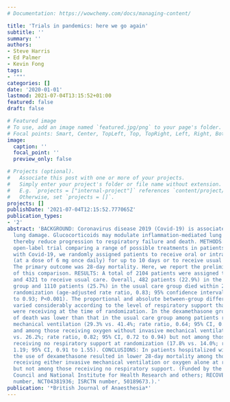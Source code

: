 ```yaml
---
# Documentation: https://wowchemy.com/docs/managing-content/

title: 'Trials in pandemics: here we go again'
subtitle: ''
summary: ''
authors:
- Steve Harris
- Ed Palmer
- Kevin Fong
tags:
- '""'
categories: []
date: '2020-01-01'
lastmod: 2021-07-04T13:15:52+01:00
featured: false
draft: false

# Featured image
# To use, add an image named `featured.jpg/png` to your page's folder.
# Focal points: Smart, Center, TopLeft, Top, TopRight, Left, Right, BottomLeft, Bottom, BottomRight.
image:
  caption: ''
  focal_point: ''
  preview_only: false

# Projects (optional).
#   Associate this post with one or more of your projects.
#   Simply enter your project's folder or file name without extension.
#   E.g. `projects = ["internal-project"]` references `content/project/deep-learning/index.md`.
#   Otherwise, set `projects = []`.
projects: []
publishDate: '2021-07-04T12:15:52.777065Z'
publication_types:
- '2'
abstract: 'BACKGROUND: Coronavirus disease 2019 (Covid-19) is associated with diffuse
  lung damage. Glucocorticoids may modulate inflammation-mediated lung injury and
  thereby reduce progression to respiratory failure and death. METHODS: In this controlled,
  open-label trial comparing a range of possible treatments in patients who were hospitalized
  with Covid-19, we randomly assigned patients to receive oral or intravenous dexamethasone
  (at a dose of 6 mg once daily) for up to 10 days or to receive usual care alone.
  The primary outcome was 28-day mortality. Here, we report the preliminary results
  of this comparison. RESULTS: A total of 2104 patients were assigned to receive dexamethasone
  and 4321 to receive usual care. Overall, 482 patients (22.9%) in the dexamethasone
  group and 1110 patients (25.7%) in the usual care group died within 28 days after
  randomization (age-adjusted rate ratio, 0.83; 95% confidence interval [CI], 0.75
  to 0.93; P<0.001). The proportional and absolute between-group differences in mortality
  varied considerably according to the level of respiratory support that the patients
  were receiving at the time of randomization. In the dexamethasone group, the incidence
  of death was lower than that in the usual care group among patients receiving invasive
  mechanical ventilation (29.3% vs. 41.4%; rate ratio, 0.64; 95% CI, 0.51 to 0.81)
  and among those receiving oxygen without invasive mechanical ventilation (23.3%
  vs. 26.2%; rate ratio, 0.82; 95% CI, 0.72 to 0.94) but not among those who were
  receiving no respiratory support at randomization (17.8% vs. 14.0%; rate ratio,
  1.19; 95% CI, 0.91 to 1.55). CONCLUSIONS: In patients hospitalized with Covid-19,
  the use of dexamethasone resulted in lower 28-day mortality among those who were
  receiving either invasive mechanical ventilation or oxygen alone at randomization
  but not among those receiving no respiratory support. (Funded by the Medical Research
  Council and National Institute for Health Research and others; RECOVERY ClinicalTrials.gov
  number, NCT04381936; ISRCTN number, 50189673.).'
publication: '*British Journal of Anaesthesia*'
---
```

